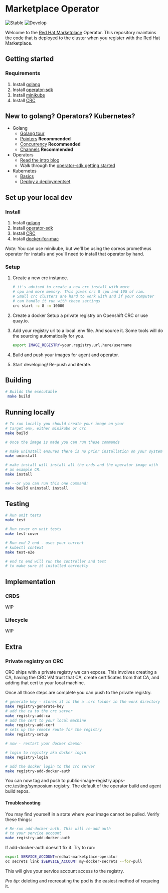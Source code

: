 # Marketplace Operator

![Stable](https://github.com/redhat-marketplace/redhat-marketplace-operator/workflows/Go/badge.svg?branch=master)
![Develop](https://github.com/redhat-marketplace/redhat-marketplace-operator/workflows/Go/badge.svg?branch=develop)

Welcome to the [Red Hat Marketplace](https://marketplace.redhat.com) Operator. This repository maintains the code that is deployed to the cluster when you register with the Red Hat Marketplace.

## Getting started

### Requirements

1. Install [golang](https://golang.org/doc/install)
1. Install [operator-sdk](https://github.com/operator-framework/operator-sdk)
1. Install [minikube](https://kubernetes.io/docs/tasks/tools/install-minikube/)
1. Install [CRC](https://developers.redhat.com/products/codeready-containers)

## New to golang? Operators? Kubernetes?

- Golang
  - [Golang tour](https://tour.golang.org/welcome/1)
  - [Pointers](https://tour.golang.org/moretypes/1) **Recommended**
  - [Concurrency](https://tour.golang.org/concurrency/1) **Recommended**
  - [Channels](https://tour.golang.org/concurrency/2) **Recommended**
- Operators
  - [Read the intro blog ](https://coreos.com/blog/introducing-operators.html)
  - Walk through the [operator-sdk getting
    started](https://github.com/operator-framework/getting-started)
- Kubernetes
  - [Basics](https://kubernetes.io/docs/tutorials/kubernetes-basics/)
  - [Deploy a
    deploymentset](https://kubernetes.io/docs/concepts/workloads/controllers/deployment/)

## Set up your local dev

### Install

1. Install [golang](https://golang.org/doc/install)
1. Install [operator-sdk](https://github.com/operator-framework/operator-sdk)
1. Install [CRC](https://developers.redhat.com/products/codeready-containers)
1. Install [docker-for-mac](https://docs.docker.com/docker-for-mac/install)

_Note:_ You can use minikube, but we'll be using the coreos prometheus operator
for installs and you'll need to install that operator by hand.

### Setup

1. Create a new crc instance.

   ```sh
   # it's advised to create a new crc install with more
   # cpu and more memory. This gives crc 8 cpu and 10G of ram.
   # Small crc clusters are hard to work with and if your computer
   # can handle it run with these settings
   crc start -c 8 -m 10000
   ```

1. Create a docker Setup a private registry on Openshift CRC or use quay.io.

1. Add your registry url to a local .env file. And source it. Some tools will do
   the sourcing automatically for you.

   ```sh
   export IMAGE_REGISTRY=your.registry.url.here/username
   ```

1. Build and push your images for agent and operator.

1. Start developing! Re-push and iterate.

## Building

```sh
# Builds the executable
 make build
```

## Running locally

```sh
# To run locally you should create your image on your
# target env, either minikube or crc
make build

# Once the image is made you can run these commands

# make uninstall ensures there is no prior installation on your system
make uninstall

# make install will install all the crds and the operator image with
# an example CR.
make install

## --or you can run this one command:
make build uninstall install
```

## Testing

```sh
# Run unit tests
make test

# Run cover on unit tests
make test-cover

# Run end 2 end - uses your current
# kubectl context
make test-e2e

# end to end will run the controller and test
# to make sure it installed correctly
```

## Implementation

### CRDS

WIP

### Lifecycle

WIP

## Extra

### Private registry on CRC

CRC ships with a private registry we can expose. This involves creating a CA,
having the CRC VM trust that CA, create certificates from that CA, and adding
that cert to your local machine.

Once all those steps are complete you can push to the private registry.

```sh
# generate key - stores it in the a .crc folder in the work directory
make registry-generate-key
# add the ca to the crc server
make registry-add-ca
# add the cert to your local machine
make registry-add-cert
# sets up the remote route for the registry
make registry-setup

# now - restart your docker daemon

# login to registry aka docker login
make registry-login

# add the docker login to the crc server
make registry-add-docker-auth
```

You can now tag and push to public-image-registry.apps-crc.testing/symposium
registry. The default of the operator build and agent build repos.

#### Troubleshooting

You may find yourself in a state where your image cannot be pulled. Verify these
things:

```sh
# Re-run add-docker-auth. This will re-add auth
# to your service account
make registry-add-docker-auth
```

If add-docker-auth doesn't fix it. Try to run:

```sh
export SERVICE_ACCOUNT=redhat-marketplace-operator
oc secrets link $SERVICE_ACCOUNT my-docker-secrets --for=pull
```

This will give your service account access to the registry.

_Pro tip:_ deleting and recreeating the pod is the easiest method of requeing it.
